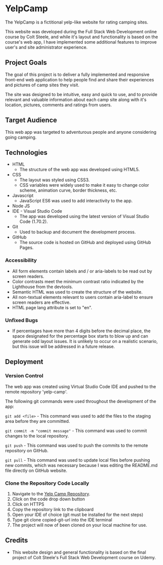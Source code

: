 # YelpCamp

The YelpCamp is a fictitional yelp-like website for rating camping sites. 

This website was developed during the Full Stack Web Development online course by Colt Steele, and while it's layout and functionality is based on the course's web app, I have implemented some additional features to improve user's and site administrator experience.

## Project Goals

The goal of this project is to deliver a fully implemented and responsive front-end web application to help people find and share their experiences and pictures of camp sites they visit.

The site was designed to be intuitive, easy and quick to use, and to provide relevant and valuable information about each camp site along with it's location, pictures, comments and ratings from users.

## Target Audience

This web app was targeted to adventurous people and anyone considering going camping.

## Technologies

- HTML
  - The structure of the web app was developed using HTML5. 
- CSS
  - The layout was styled using CSS3. 
  - CSS variables were widely used to make it easy to change color scheme, animation curve, border thickness, etc.
- Javascript 
  - JavaScript ES6 was used to add interactivity to the app.
- Node JS
- IDE - Visual Studio Code
  - The app was developed using the latest version of Visual Studio Code (1.70.2).
- Git 
  - Used to backup and document the development process.
- GitHub
  - The source code is hosted on GitHub and deployed using GitHub Pages.

### Accessibility

- All form elements contain labels and / or aria-labels to be read out by screen readers. 
- Color contrasts meet the minimum contrast ratio indicated by the Lighthouse from the devtools.
- Semantic HTML was used to create the structure of the website.
- All non-textual elements relevant to users contain aria-label to ensure screen readers are effective. 
- HTML page lang attribute is set to "en".

### Unfixed Bugs
- If percentages have more than 4 digits before the decimal place, the space designated for the percentage box starts to blow up and can generate odd layout issues. It is unlikely to occur on a realistic scenario, but this issue will be addressed in a future release.

## Deployment

### Version Control

The web app was created using Virtual Studio Code IDE and pushed to the remote repository 'yelp-camp'.

The following git commands were used throughout the development of the app:

```git add <file>``` - This command was used to add the files to the staging area before they are committed.

```git commit -m "commit message"``` - This command was used to commit changes to the local repository. 

```git push``` - This command was used to push the commits to the remote repository on GitHub. 

```git pull``` - This command was used to update local files before pushing new commits, which was necessary because I was editing the README.md file directly on GitHub website. 

### Clone the Repository Code Locally
1. Navigate to the [Yelp Camp Repository](https://github.com/alexandrearantes1/yelp-camp).
2. Click on the code drop down button
3. Click on HTTPS
4. Copy the repository link to the clipboard
5. Open your IDE of choice (git must be installed for the next steps)
6. Type git clone copied-git-url into the IDE terminal
7. The project will now of been cloned on your local machine for use.


## Credits

- This website design and general functionality is based on the final project of Colt Steele's Full Stack Web Development course on Udemy.
